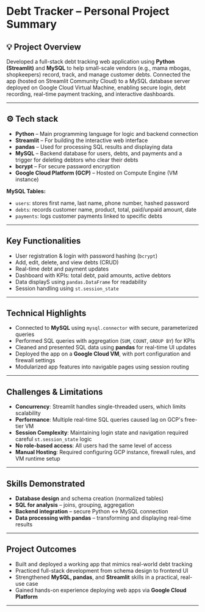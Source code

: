 #  Debt Tracker – Personal Project Summary

## 💡 Project Overview  
Developed a full-stack debt tracking web application using **Python (Streamlit)** and **MySQL** to help small-scale vendors (e.g., mama mbogas, shopkeepers) record, track, and manage customer debts. Connected the app (hosted on Streamlit Community Cloud) to a MySQL database server deployed on Google Cloud Virtual Machine, enabling secure login, debt recording, real-time payment tracking, and interactive dashboards.

---

## ⚙️ Tech stack
- **Python** – Main programming language for logic and backend connection
- **Streamlit** – For building the interactive web interface
- **pandas** – Used for processing SQL results and displaying data
- **MySQL** – Backend database for users, debts, and payments and a trigger for deleting debtors who clear their debts
- **bcrypt** – For secure password encryption
- **Google Cloud Platform (GCP)** – Hosted on Compute Engine (VM instance)

**MySQL Tables:**
- `users`: stores first name, last name, phone number, hashed password
- `debts`: records customer name, product, total, paid/unpaid amount, date
- `payments`: logs customer payments linked to specific debts

---

## Key Functionalities
-  User registration & login with password hashing (`bcrypt`)
-  Add, edit, delete, and view debts (CRUD)
-  Real-time debt and payment updates
-  Dashboard with KPIs: total debt, paid amounts, active debtors
-  Data displayS using `pandas.DataFrame` for readability
-  Session handling using `st.session_state`

---

## Technical Highlights
- Connected to **MySQL** using `mysql.connector` with secure, parameterized queries
- Performed SQL queries with aggregation (`SUM`, `COUNT`, `GROUP BY`) for KPIs
- Cleaned and presented SQL data using **pandas** for real-time UI updates
- Deployed the app on a **Google Cloud VM**, with port configuration and firewall settings
- Modularized app features into navigable pages using session routing

---

## Challenges & Limitations
-  **Concurrency**: Streamlit handles single-threaded users, which limits scalability
-  **Performance**: Multiple real-time SQL queries caused lag on GCP's free-tier VM
-  **Session Complexity**: Maintaining login state and navigation required careful `st.session_state` logic
-  **No role-based access**: All users had the same level of access
-  **Manual Hosting**: Required configuring GCP instance, firewall rules, and VM runtime setup

---

## Skills Demonstrated
-  **Database design** and schema creation (normalized tables)
-  **SQL for analysis** – joins, grouping, aggregation
-  **Backend integration** – secure Python ↔ MySQL connection
-  **Data processing with pandas** – transforming and displaying real-time results


---

## Project Outcomes
- Built and deployed a working app that mimics real-world debt tracking
- Practiced full-stack development from schema design to frontend UI
- Strengthened **MySQL, pandas**, and **Streamlit** skills in a practical, real-use case
- Gained hands-on experience deploying web apps via **Google Cloud Platform**

---



